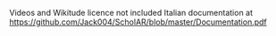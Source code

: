 Videos and Wikitude licence not included
Italian documentation at https://github.com/Jack004/ScholAR/blob/master/Documentation.pdf
